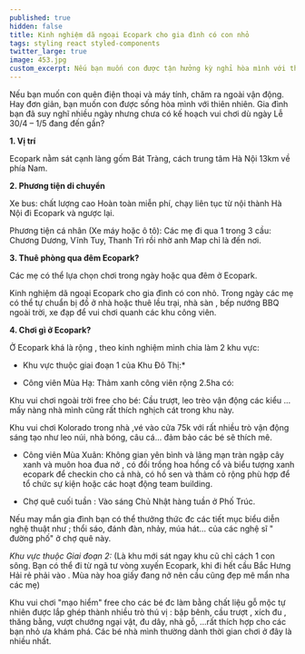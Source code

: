 ```yaml
---
published: true
hidden: false
title: Kinh nghiệm dã ngoại Ecopark cho gia đình có con nhỏ
tags: styling react styled-components
twitter_large: true
image: 453.jpg
custom_excerpt: Nếu bạn muốn con được tận hưởng kỳ nghỉ hòa mình với thiên nhiên, tạm rời xa điện thoại, máy tính, bài viết kinh nghiệm dã ngoại Ecopark cho gia đình có con nhỏ, ngày cuối tuần đích thực là dành cho bạn.
---
```


Nếu bạn muốn con quên điện thoại và máy tính, chăm ra ngoài vận động. Hay đơn giản, bạn muốn con được sống hòa mình với thiên nhiên. Gia đình bạn đã suy nghĩ nhiều ngày nhưng chưa có kế hoạch vui chơi dù ngày Lễ 30/4 – 1/5 đang đến gần?

**1. Vị trí**

Ecopark nằm sát cạnh làng gốm Bát Tràng, cách trung tâm Hà Nội 13km về phía Nam.

**2. Phương tiện di chuyển**

 Xe bus: chất lượng cao Hoàn toàn miễn phí, chạy liên tục từ nội thành Hà Nội đi Ecopark và ngược lại.

 Phương tiện cá nhân (Xe máy hoặc ô tô): Các mẹ đi qua 1 trong 3 cầu: Chương Dương, Vĩnh Tuy, Thanh Trì rồi nhờ anh Map chỉ là đến nơi.

**3. Thuê phòng qua đêm Ecopark?**

Các mẹ có thể lựa chọn chơi trong ngày hoặc qua đêm ở Ecopark.

Kinh nghiệm dã ngoại Ecopark cho gia đình có con nhỏ. Trong ngày các mẹ có thể tự chuẩn bị đồ ở nhà hoặc thuê lều trại, nhà sàn , bếp nướng BBQ ngoài trời, xe đạp để vui chơi quanh các khu công viên.

**4. Chơi gì ở Ecopark?**

Ở Ecopark khá là rộng , theo kinh nghiệm mình chia làm 2 khu vực:

* Khu vực thuộc giai đoạn 1 của Khu Đô Thị:*

+ Công viên Mùa Hạ: Thảm xanh công viên rộng 2.5ha có:

Khu vui chơi ngoài trời free cho bé: Cầu trượt, leo trèo vận động các kiểu ... mấy nàng nhà mình cũng rất thích nghịch cát trong khu này.

Khu vui chơi Kolorado trong nhà ,vé vào cửa 75k với rất nhiều trò vận động sáng tạo như leo núi, nhà bóng, câu cá… đảm bảo các bé sẽ thích mê.

+ Công viên Mùa Xuân: Không gian yên bình và lãng mạn tràn ngập cây xanh và muôn hoa đua nở , có đồi trồng hoa hồng cổ và biểu tượng xanh ecopark để checkin cho cả nhà, có hồ sen và thảm cỏ rộng phù hợp để tổ chức sự kiện hoặc các hoạt động team building.

+ Chợ quê cuối tuần : Vào sáng Chủ Nhật hàng tuần ở Phố Trúc.

Nếu may mắn gia đình bạn có thể thưởng thức đc các tiết mục biểu diễn nghệ thuật như ; thổi sáo, đánh đàn, nhảy, múa hát… của các nghệ sĩ " đường phố" ở chợ quê này.

*Khu vực thuộc Giai đoạn 2:* (Là khu mới sát ngay khu cũ chỉ cách 1 con sông. Bạn có thể đi từ ngã tư vòng xuyến Ecopark, khi đi hết cầu Bắc Hưng Hải rẻ phải vào . Mùa này hoa giấy đang nở nên cầu cũng đẹp mê mẩn nha các mẹ)

Khu vui chơi "mạo hiểm" free cho các bé đc làm bằng chất liệu gỗ mộc tự nhiên được lắp ghép thành nhiều trò thú vị : bập bênh, cầu trượt , xích đu , thăng bằng, vượt chướng ngại vật, đu dây, nhà gỗ, ...rất thích hợp cho các bạn nhỏ ưa khám phá. Các bé nhà mình thường dành thời gian chơi ở đây là nhiều nhất.
